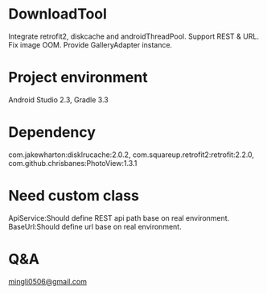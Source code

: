 # DownloadTool
Integrate retrofit2, diskcache and androidThreadPool. 
Support REST & URL. 
Fix image OOM. 
Provide GalleryAdapter instance.

# Project environment
Android Studio 2.3, 
Gradle 3.3

# Dependency
com.jakewharton:disklrucache:2.0.2, 
com.squareup.retrofit2:retrofit:2.2.0, 
com.github.chrisbanes:PhotoView:1.3.1

# Need custom class
ApiService:Should define REST api path base on real environment. BaseUrl:Should define url base on real environment.

# Q&A
mingli0506@gmail.com

